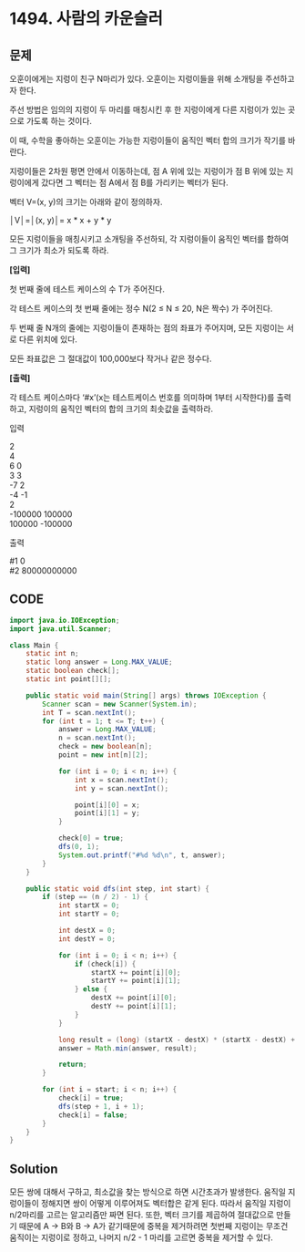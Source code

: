 # 1494. 사람의 카운슬러

##  문제

오훈이에게는 지렁이 친구 N마리가 있다. 오훈이는 지렁이들을 위해 소개팅을 주선하고자 한다.  
  
주선 방법은 임의의 지렁이 두 마리를 매칭시킨 후 한 지렁이에게 다른 지렁이가 있는 곳으로 가도록 하는 것이다.  
  
이 때, 수학을 좋아하는 오훈이는 가능한 지렁이들이 움직인 벡터 합의 크기가 작기를 바란다.  
  
지렁이들은 2차원 평면 안에서 이동하는데, 점 A 위에 있는 지렁이가 점 B 위에 있는 지렁이에게 갔다면 그 벡터는 점 A에서 점 B를 가리키는 벡터가 된다.  
  
벡터 V=\(x, y\)의 크기는 아래와 같이 정의하자.  
  
│V│=│\(x, y\)│= x \* x + y \* y  
  
모든 지렁이들을 매칭시키고 소개팅을 주선하되, 각 지렁이들이 움직인 벡터를 합하여 그 크기가 최소가 되도록 하라.  
  
  
**\[입력\]**  
  
첫 번째 줄에 테스트 케이스의 수 T가 주어진다.  
  
각 테스트 케이스의 첫 번째 줄에는 정수 N\(2 ≤ N ≤ 20, N은 짝수\) 가 주어진다.  
  
두 번째 줄 N개의 줄에는 지렁이들이 존재하는 점의 좌표가 주어지며, 모든 지렁이는 서로 다른 위치에 있다.  
  
모든 좌표값은 그 절대값이 100,000보다 작거나 같은 정수다.  
  
  
**\[출력\]**  
  
각 테스트 케이스마다 ‘\#x’\(x는 테스트케이스 번호를 의미하며 1부터 시작한다\)를 출력하고, 지렁이의 움직인 벡터의 합의 크기의 최솟값을 출력하라.

입력

2  
4  
6 0  
3 3  
-7 2  
-4 -1  
2  
-100000 100000  
100000 -100000  


출력

\#1 0  
\#2 80000000000

## CODE

```java
import java.io.IOException;
import java.util.Scanner;

class Main {
	static int n;
	static long answer = Long.MAX_VALUE;
	static boolean check[];
	static int point[][];

	public static void main(String[] args) throws IOException {
		Scanner scan = new Scanner(System.in);
		int T = scan.nextInt();
		for (int t = 1; t <= T; t++) {
			answer = Long.MAX_VALUE;
			n = scan.nextInt();
			check = new boolean[n];
			point = new int[n][2];

			for (int i = 0; i < n; i++) {
				int x = scan.nextInt();
				int y = scan.nextInt();

				point[i][0] = x;
				point[i][1] = y;
			}

			check[0] = true;
			dfs(0, 1);
			System.out.printf("#%d %d\n", t, answer);
		}
	}

	public static void dfs(int step, int start) {
		if (step == (n / 2) - 1) {
			int startX = 0;
			int startY = 0;

			int destX = 0;
			int destY = 0;

			for (int i = 0; i < n; i++) {
				if (check[i]) {
					startX += point[i][0];
					startY += point[i][1];
				} else {
					destX += point[i][0];
					destY += point[i][1];
				}
			}

			long result = (long) (startX - destX) * (startX - destX) + (long) (startY - destY) * (startY - destY);
			answer = Math.min(answer, result);

			return;
		}

		for (int i = start; i < n; i++) {
			check[i] = true;
			dfs(step + 1, i + 1);
			check[i] = false;
		}
	}
}
```

## Solution

 모든 쌍에 대해서 구하고, 최소값을 찾는 방식으로 하면 시간초과가 발생한다. 움직일 지렁이들이 정해지면 쌍이 어떻게 이루어져도 벡터합은 같게 된다. 따라서 움직일 지렁이 n/2마리를 고르는 알고리즘만 짜면 된다. 또한, 벡터 크기를 제곱하여 절대값으로 만들기 때문에 A -&gt; B와  B -&gt; A가 같기때문에 중복을 제거하려면 첫번째 지렁이는 무조건 움직이는 지렁이로 정하고, 나머지 n/2 - 1 마리를 고르면 중복을 제거할 수 있다.

